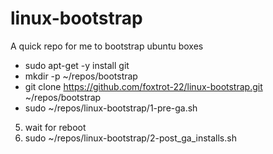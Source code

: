 # linux-bootstrap
A quick repo for me to bootstrap ubuntu boxes
- sudo apt-get -y install git
- mkdir -p ~/repos/bootstrap
- git clone https://github.com/foxtrot-22/linux-bootstrap.git ~/repos/bootstrap
- sudo ~/repos/linux-bootstrap/1-pre-ga.sh
5. wait for reboot
6. sudo ~/repos/linux-bootstrap/2-post_ga_installs.sh
